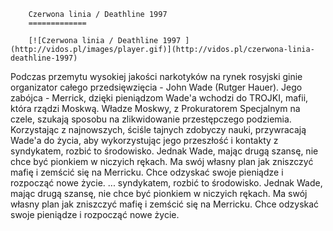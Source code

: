 
        Czerwona linia / Deathline 1997 
        =============
        
        [![Czerwona linia / Deathline 1997 ](http://vidos.pl/images/player.gif)](http://vidos.pl/czerwona-linia-deathline-1997)
        
        
 Podczas przemytu wysokiej jakości narkotyków na rynek rosyjski ginie organizator całego przedsięwzięcia - John Wade (Rutger Hauer). Jego zabójca - Merrick, dzięki pieniądzom Wade'a wchodzi do TROJKI, mafii, która rządzi Moskwą. Władze Moskwy, z Prokuratorem Specjalnym na czele, szukają sposobu na zlikwidowanie przestępczego podziemia. Korzystając z najnowszych, ściśle tajnych zdobyczy nauki, przywracają Wade'a do życia, aby wykorzystując jego przeszłość i kontakty z syndykatem, rozbić to środowisko. Jednak Wade, mając drugą szansę, nie chce być pionkiem w niczyich rękach. Ma swój własny plan jak zniszczyć mafię i zemścić się na Merricku. Chce odzyskać swoje pieniądze i rozpocząć nowe życie.   ... syndykatem, rozbić to środowisko. Jednak Wade, mając drugą szansę, nie chce być pionkiem w niczyich rękach. Ma swój własny plan jak zniszczyć mafię i zemścić się na Merricku. Chce odzyskać swoje pieniądze i rozpocząć nowe życie.
    